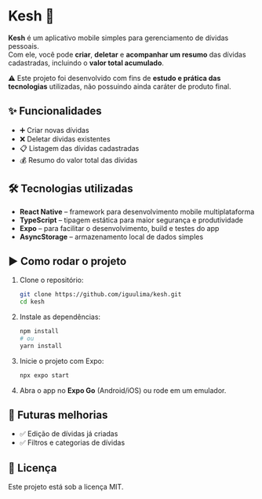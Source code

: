 # Kesh 📱  

**Kesh** é um aplicativo mobile simples para gerenciamento de dívidas pessoais.  
Com ele, você pode **criar**, **deletar** e **acompanhar um resumo** das dívidas cadastradas, incluindo o **valor total acumulado**.  

⚠️ Este projeto foi desenvolvido com fins de **estudo e prática das tecnologias** utilizadas, não possuindo ainda caráter de produto final.  

## ✨ Funcionalidades  

- ➕ Criar novas dívidas  
- ❌ Deletar dívidas existentes  
- 📋 Listagem das dívidas cadastradas  
- 💰 Resumo do valor total das dívidas  

## 🛠 Tecnologias utilizadas  

- **React Native** – framework para desenvolvimento mobile multiplataforma  
- **TypeScript** – tipagem estática para maior segurança e produtividade  
- **Expo** – para facilitar o desenvolvimento, build e testes do app  
- **AsyncStorage** – armazenamento local de dados simples  

## ▶️ Como rodar o projeto  

1. Clone o repositório:  
   ```bash
   git clone https://github.com/iguulima/kesh.git
   cd kesh
   ```

2. Instale as dependências:  
   ```bash
   npm install
   # ou
   yarn install
   ```

3. Inicie o projeto com Expo:  
   ```bash
   npx expo start
   ```

4. Abra o app no **Expo Go** (Android/iOS) ou rode em um emulador.  

## 📌 Futuras melhorias  

- ✅ Edição de dívidas já criadas  
- ✅ Filtros e categorias de dívidas
  
## 📄 Licença  

Este projeto está sob a licença MIT.  
